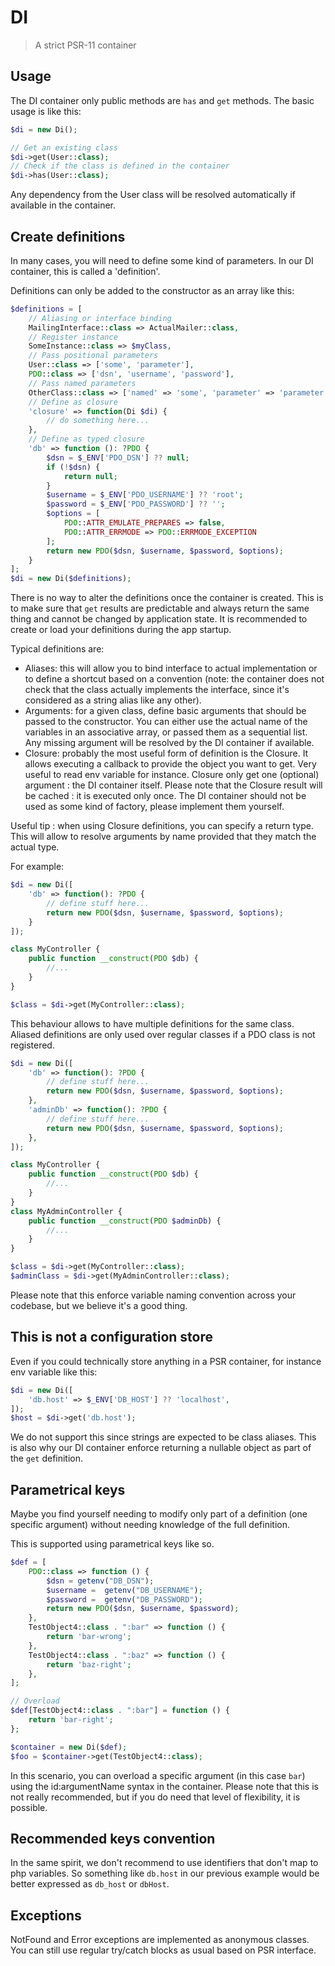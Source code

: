 # DI

> A strict PSR-11 container

## Usage

The DI container only public methods are `has` and `get` methods. The basic usage is like this:

```php
$di = new Di();

// Get an existing class
$di->get(User::class);
// Check if the class is defined in the container
$di->has(User::class);
```

Any dependency from the User class will be resolved automatically if available in the container.

## Create definitions

In many cases, you will need to define some kind of parameters. In our DI container, this is called a 'definition'.

Definitions can only be added to the constructor as an array like this:

```php
$definitions = [
    // Aliasing or interface binding
    MailingInterface::class => ActualMailer::class,
    // Register instance
    SomeInstance::class => $myClass,
    // Pass positional parameters
    User::class => ['some', 'parameter'],
    PDO::class => ['dsn', 'username', 'password'],
    // Pass named parameters
    OtherClass::class => ['named' => 'some', 'parameter' => 'parameter'],
    // Define as closure
    'closure' => function(Di $di) {
        // do something here...
    },
    // Define as typed closure
    'db' => function (): ?PDO {
        $dsn = $_ENV['PDO_DSN'] ?? null;
        if (!$dsn) {
            return null;
        }
        $username = $_ENV['PDO_USERNAME'] ?? 'root';
        $password = $_ENV['PDO_PASSWORD'] ?? '';
        $options = [
            PDO::ATTR_EMULATE_PREPARES => false,
            PDO::ATTR_ERRMODE => PDO::ERRMODE_EXCEPTION
        ];
        return new PDO($dsn, $username, $password, $options);
    }
];
$di = new Di($definitions);
```

There is no way to alter the definitions once the container is created. This is to make sure
that `get` results are predictable and always return the same thing and cannot be changed
by application state. It is recommended to create or load your definitions during the app startup.

Typical definitions are:
- Aliases: this will allow you to bind interface to actual implementation or to define a shortcut based on a convention (note: the container
does not check that the class actually implements the interface, since it's considered as a string alias like any other).
- Arguments: for a given class, define basic arguments that should be passed to the constructor. You can either
use the actual name of the variables in an associative array, or passed them as a sequential list. Any missing argument will be resolved
by the DI container if available.
- Closure: probably the most useful form of definition is the Closure. It allows executing a callback to provide the object
you want to get. Very useful to read env variable for instance. Closure only get one (optional) argument : the DI container itself.
Please note that the Closure result will be cached : it is executed only once. The DI container should not be used as some kind
of factory, please implement them yourself.

Useful tip : when using Closure definitions, you can specify a return type. This will allow to resolve arguments by name
provided that they match the actual type.

For example:

```php
$di = new Di([
    'db' => function(): ?PDO {
        // define stuff here...
        return new PDO($dsn, $username, $password, $options);
    }
]);

class MyController {
    public function __construct(PDO $db) {
        //...
    }
}

$class = $di->get(MyController::class);
```

This behaviour allows to have multiple definitions for the same class. 
Aliased definitions are only used over regular classes if a PDO class is not registered.

```php
$di = new Di([
    'db' => function(): ?PDO {
        // define stuff here...
        return new PDO($dsn, $username, $password, $options);
    },
    'adminDb' => function(): ?PDO {
        // define stuff here...
        return new PDO($dsn, $username, $password, $options);
    },
]);

class MyController {
    public function __construct(PDO $db) {
        //...
    }
}
class MyAdminController {
    public function __construct(PDO $adminDb) {
        //...
    }
}

$class = $di->get(MyController::class);
$adminClass = $di->get(MyAdminController::class);
```

Please note that this enforce variable naming convention across your codebase, but we believe it's a good thing.

## This is not a configuration store

Even if you could technically store anything in a PSR container, for instance env variable like this:

```php
$di = new Di([
    'db.host' => $_ENV['DB_HOST'] ?? 'localhost',
]);
$host = $di->get('db.host');
```

We do not support this since strings are expected to be class aliases. 
This is also why our DI container enforce returning a nullable object as part of the `get` definition. 

## Parametrical keys

Maybe you find yourself needing to modify only part of a definition (one specific argument) without
needing knowledge of the full definition.

This is supported using parametrical keys like so.

```php
$def = [
    PDO::class => function () {
        $dsn = getenv("DB_DSN");
        $username =  getenv("DB_USERNAME");
        $password =  getenv("DB_PASSWORD");
        return new PDO($dsn, $username, $password);
    },
    TestObject4::class . ":bar" => function () {
        return 'bar-wrong';
    },
    TestObject4::class . ":baz" => function () {
        return 'baz-right';
    },
];

// Overload
$def[TestObject4::class . ":bar"] = function () {
    return 'bar-right';
};

$container = new Di($def);
$foo = $container->get(TestObject4::class);
```

In this scenario, you can overload a specific argument (in this case `bar`) using the id:argumentName syntax in the container.
Please note that this is not really recommended, but if you do need that level of flexibility, it is possible.

## Recommended keys convention

In the same spirit, we don't recommend to use identifiers that don't map to php variables. So something like
`db.host` in our previous example would be better expressed as `db_host` or `dbHost`.

## Exceptions

NotFound and Error exceptions are implemented as anonymous classes. You can still use regular try/catch
blocks as usual based on PSR interface.
